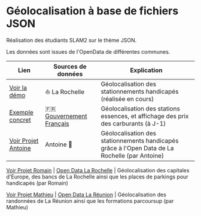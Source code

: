 # Géolocalisation à base de fichiers JSON

Réalisation des étudiants SLAM2 sur le thème JSON.

Les données sont issues de l'OpenData de différentes communes.

Lien | Sources de données | Explication  
-- | -- | --  
[Voir la démo](https://campus-fenelon-notre-dame-la-rochelle.github.io/JSON-Geolocalisation/01%20-%20Introduction/index.html) | ⛵ La Rochelle | Géolocalisation des stationnements handicapés (réalisée en cours)  
[Exemple concret](https://www.prix-carburants.gouv.fr/) | 🇫🇷 [Gouvernement Français](https://www.data.gouv.fr/datasets/prix-des-carburants-en-france-flux-instantane-v2-amelioree/) | Géolocalisation des stations essences, et affichage des prix des carburants (à J-1)  
[Voir Projet Antoine](https://github.com/Campus-Fenelon-Notre-Dame-La-Rochelle/JSON-Geolocalisation/blob/main/Antoine/index.html) | Antoine 🐤 | Géolocalisation des stationnements handicapés grâce à l'Open Data de La Rochelle (par Antoine)  

[Voir Projet Romain](https://github.com/Campus-Fenelon-Notre-Dame-La-Rochelle/JSON-Geolocalisation/blob/main/Romain/index.html)   | [Open Data La Rochelle](https://opendata.agglo-larochelle.fr/visualisation/information/?id=mobilier_urbain_banc_public) |  Géolocalisation des capitales d'Europe, des bancs de La Rochelle ainsi que les places de parkings pour handicapés (par Romain)

[Voir Projet Mathieu](https://github.com/Campus-Fenelon-Notre-Dame-La-Rochelle/JSON-Geolocalisation/Mathieu-MORIN/index.html)   | [Open Data La Réunion](https://data.regionreunion.com/explore/?disjunctive.theme&disjunctive.modified&disjunctive.publisher&sort=modified) |  Géolocalisation des randonnées de La Réunion ainsi que les formations parcoursup  (par Mathieu)
